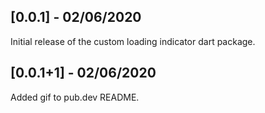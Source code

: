 ## [0.0.1] - 02/06/2020

Initial release of the custom loading indicator dart package.

## [0.0.1+1] - 02/06/2020

Added gif to pub.dev README.
